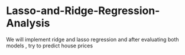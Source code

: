 # Lasso-and-Ridge-Regression-Analysis
We will implement ridge and lasso regression and after evaluating both models , try to predict house prices
